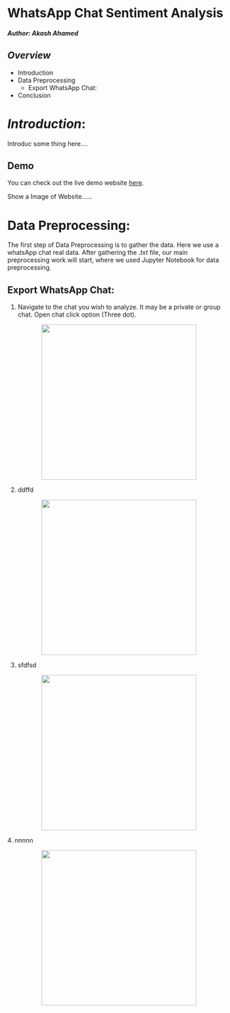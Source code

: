 # WhatsApp Chat Sentiment Analysis
##### *Author:* Akash Ahamed

## *Overview*
- Introduction
- Data Preprocessing
  - Export WhatsApp Chat:
- Conclusion

# *Introduction*:
Introduc some thing here....

## Demo
You can check out the live demo website [here](https://github.com/pankajkanani/whatsapp-link).

Show a Image of Website......
# Data Preprocessing:
The first step of  Data Preprocessing is to gather the data. Here we use a whatsApp chat real data.
After gathering the *.txt* file, our main preprocessing work will start, where we used Jupyter Notebook for data preprocessing.

## Export WhatsApp Chat:
1. Navigate to the chat you wish to analyze. It may be a private or group chat. Open chat click option (Three dot).
<p align="center">
<img src="assets/WhatsApp-1.jpg" width=350>
</p>  

2. ddffd
<p align="center">
<img src="assets/WhatsApp-2.jpg" width=350>
</p>  

3. sfdfsd
<p align="center">
<img src="assets/WhatsApp-3.jpg" width=350>
</p>  
4. nnnnn
<p align="center">
<img src="assets/WhatsApp-4.jpg" width=350>
</p>  
